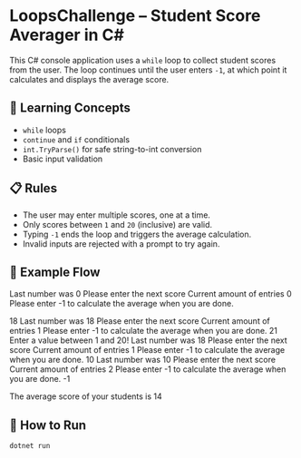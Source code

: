 # LoopsChallenge – Student Score Averager in C#

This C# console application uses a `while` loop to collect student scores from the user. The loop continues until the user enters `-1`, at which point it calculates and displays the average score.

## 🧠 Learning Concepts

- `while` loops
- `continue` and `if` conditionals
- `int.TryParse()` for safe string-to-int conversion
- Basic input validation

## 📋 Rules

- The user may enter multiple scores, one at a time.
- Only scores between `1` and `20` (inclusive) are valid.
- Typing `-1` ends the loop and triggers the average calculation.
- Invalid inputs are rejected with a prompt to try again.

## 🧮 Example Flow

Last number was 0
Please enter the next score
Current amount of entries 0
Please enter -1 to calculate the average when you are done.

18
Last number was 18
Please enter the next score
Current amount of entries 1
Please enter -1 to calculate the average when you are done.
21
Enter a value between 1 and 20!
Last number was 18
Please enter the next score
Current amount of entries 1
Please enter -1 to calculate the average when you are done.
10
Last number was 10
Please enter the next score
Current amount of entries 2
Please enter -1 to calculate the average when you are done.
-1

The average score of your students is 14


## 🚀 How to Run

```bash
dotnet run

